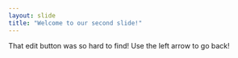 ```yaml
---
layout: slide
title: "Welcome to our second slide!"
---
```

That edit button was so hard to find!
Use the left arrow to go back!
